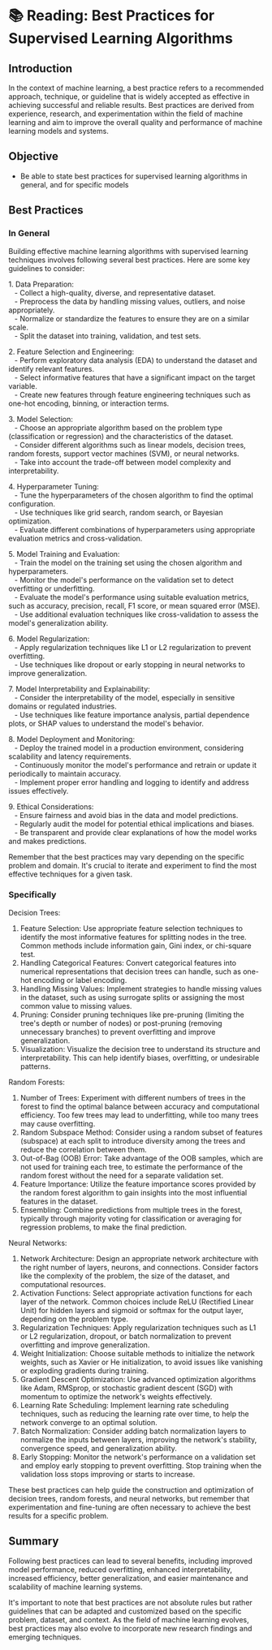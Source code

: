 # 📚 Reading: Best Practices for Supervised Learning Algorithms

<h2>Introduction</h2>
<p><span>In the context of machine learning, a best practice refers to a recommended approach, technique, or guideline that is widely accepted as effective in achieving successful and reliable results. Best practices are derived from experience, research, and experimentation within the field of machine learning and aim to improve the overall quality and performance of machine learning models and systems.</span></p>
<h2>Objective</h2>
<ul>
<li>Be able to state best practices for supervised learning algorithms in general, and for specific models</li>
</ul>
<h2>Best Practices</h2>
<h3>In General</h3>
<p>Building effective machine learning algorithms with supervised learning techniques involves following several best practices. Here are some key guidelines to consider:</p>
<p>1. Data Preparation:<br>&nbsp; &nbsp;- Collect a high-quality, diverse, and representative dataset.<br>&nbsp; &nbsp;- Preprocess the data by handling missing values, outliers, and noise appropriately.<br>&nbsp; &nbsp;- Normalize or standardize the features to ensure they are on a similar scale.<br>&nbsp; &nbsp;- Split the dataset into training, validation, and test sets.</p>
<p>2. Feature Selection and Engineering:<br>&nbsp; &nbsp;- Perform exploratory data analysis (EDA) to understand the dataset and identify relevant features.<br>&nbsp; &nbsp;- Select informative features that have a significant impact on the target variable.<br>&nbsp; &nbsp;- Create new features through feature engineering techniques such as one-hot encoding, binning, or interaction terms.</p>
<p>3. Model Selection:<br>&nbsp; &nbsp;- Choose an appropriate algorithm based on the problem type (classification or regression) and the characteristics of the dataset.<br>&nbsp; &nbsp;- Consider different algorithms such as linear models, decision trees, random forests, support vector machines (SVM), or neural networks.<br>&nbsp; &nbsp;- Take into account the trade-off between model complexity and interpretability.</p>
<p>4. Hyperparameter Tuning:<br>&nbsp; &nbsp;- Tune the hyperparameters of the chosen algorithm to find the optimal configuration.<br>&nbsp; &nbsp;- Use techniques like grid search, random search, or Bayesian optimization.<br>&nbsp; &nbsp;- Evaluate different combinations of hyperparameters using appropriate evaluation metrics and cross-validation.</p>
<p>5. Model Training and Evaluation:<br>&nbsp; &nbsp;- Train the model on the training set using the chosen algorithm and hyperparameters.<br>&nbsp; &nbsp;- Monitor the model's performance on the validation set to detect overfitting or underfitting.<br>&nbsp; &nbsp;- Evaluate the model's performance using suitable evaluation metrics, such as accuracy, precision, recall, F1 score, or mean squared error (MSE).<br>&nbsp; &nbsp;- Use additional evaluation techniques like cross-validation to assess the model's generalization ability.</p>
<p>6. Model Regularization:<br>&nbsp; &nbsp;- Apply regularization techniques like L1 or L2 regularization to prevent overfitting.<br>&nbsp; &nbsp;- Use techniques like dropout or early stopping in neural networks to improve generalization.</p>
<p>7. Model Interpretability and Explainability:<br>&nbsp; &nbsp;- Consider the interpretability of the model, especially in sensitive domains or regulated industries.<br>&nbsp; &nbsp;- Use techniques like feature importance analysis, partial dependence plots, or SHAP values to understand the model's behavior.</p>
<p>8. Model Deployment and Monitoring:<br>&nbsp; &nbsp;- Deploy the trained model in a production environment, considering scalability and latency requirements.<br>&nbsp; &nbsp;- Continuously monitor the model's performance and retrain or update it periodically to maintain accuracy.<br>&nbsp; &nbsp;- Implement proper error handling and logging to identify and address issues effectively.</p>
<p>9. Ethical Considerations:<br>&nbsp; &nbsp;- Ensure fairness and avoid bias in the data and model predictions.<br>&nbsp; &nbsp;- Regularly audit the model for potential ethical implications and biases.<br>&nbsp; &nbsp;- Be transparent and provide clear explanations of how the model works and makes predictions.</p>
<p>Remember that the best practices may vary depending on the specific problem and domain. It's crucial to iterate and experiment to find the most effective techniques for a given task.</p>
<h3>Specifically</h3>
<p>Decision Trees:</p>
<ol>
<li>Feature Selection: Use appropriate feature selection techniques to identify the most informative features for splitting nodes in the tree. Common methods include information gain, Gini index, or chi-square test.</li>
<li>Handling Categorical Features: Convert categorical features into numerical representations that decision trees can handle, such as one-hot encoding or label encoding.</li>
<li>Handling Missing Values: Implement strategies to handle missing values in the dataset, such as using surrogate splits or assigning the most common value to missing values.</li>
<li>Pruning: Consider pruning techniques like pre-pruning (limiting the tree's depth or number of nodes) or post-pruning (removing unnecessary branches) to prevent overfitting and improve generalization.</li>
<li>Visualization: Visualize the decision tree to understand its structure and interpretability. This can help identify biases, overfitting, or undesirable patterns.</li>
</ol>
<p>Random Forests:</p>
<ol>
<li>Number of Trees: Experiment with different numbers of trees in the forest to find the optimal balance between accuracy and computational efficiency. Too few trees may lead to underfitting, while too many trees may cause overfitting.</li>
<li>Random Subspace Method: Consider using a random subset of features (subspace) at each split to introduce diversity among the trees and reduce the correlation between them.</li>
<li>Out-of-Bag (OOB) Error: Take advantage of the OOB samples, which are not used for training each tree, to estimate the performance of the random forest without the need for a separate validation set.</li>
<li>Feature Importance: Utilize the feature importance scores provided by the random forest algorithm to gain insights into the most influential features in the dataset.</li>
<li>Ensembling: Combine predictions from multiple trees in the forest, typically through majority voting for classification or averaging for regression problems, to make the final prediction.</li>
</ol>
<p>Neural Networks:</p>
<ol>
<li>Network Architecture: Design an appropriate network architecture with the right number of layers, neurons, and connections. Consider factors like the complexity of the problem, the size of the dataset, and computational resources.</li>
<li>Activation Functions: Select appropriate activation functions for each layer of the network. Common choices include ReLU (Rectified Linear Unit) for hidden layers and sigmoid or softmax for the output layer, depending on the problem type.</li>
<li>Regularization Techniques: Apply regularization techniques such as L1 or L2 regularization, dropout, or batch normalization to prevent overfitting and improve generalization.</li>
<li>Weight Initialization: Choose suitable methods to initialize the network weights, such as Xavier or He initialization, to avoid issues like vanishing or exploding gradients during training.</li>
<li>Gradient Descent Optimization: Use advanced optimization algorithms like Adam, RMSprop, or stochastic gradient descent (SGD) with momentum to optimize the network's weights effectively.</li>
<li>Learning Rate Scheduling: Implement learning rate scheduling techniques, such as reducing the learning rate over time, to help the network converge to an optimal solution.</li>
<li>Batch Normalization: Consider adding batch normalization layers to normalize the inputs between layers, improving the network's stability, convergence speed, and generalization ability.</li>
<li>Early Stopping: Monitor the network's performance on a validation set and employ early stopping to prevent overfitting. Stop training when the validation loss stops improving or starts to increase.</li>
</ol>
<p>These best practices can help guide the construction and optimization of decision trees, random forests, and neural networks, but remember that experimentation and fine-tuning are often necessary to achieve the best results for a specific problem.</p>
<h2>Summary</h2>
<p>Following best practices can lead to several benefits, including improved model performance, reduced overfitting, enhanced interpretability, increased efficiency, better generalization, and easier maintenance and scalability of machine learning systems.</p>
<p>It's important to note that best practices are not absolute rules but rather guidelines that can be adapted and customized based on the specific problem, dataset, and context. As the field of machine learning evolves, best practices may also evolve to incorporate new research findings and emerging techniques.</p>